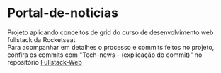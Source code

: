 # Portal-de-noticias
Projeto aplicando conceitos de grid do curso de desenvolvimento web fullstack da Rocketseat<br>
Para acompanhar em detalhes o processo e commits feitos no projeto, confira os commits com "Tech-news - (explicação do commit)" no repositório [Fullstack-Web](https://github.com/DaviRFerreir4/Fullstack-Web)
